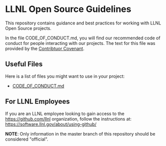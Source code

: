 # LLNL Open Source Guidelines

This repository contains guidance and best practices for working with LLNL Open Source projects.

In the file CODE_OF_CONDUCT.md, you will find our recommended code of conduct for people interacting with our projects. The text for this file was provided by the [Contribtuor Covenant](http://contributor-covenant.org/).

## Useful Files

Here is a list of files you might want to use in your project:

- [CODE_OF_CONDUCT.md](CODE_OF_CONDUCT.md)

## For LLNL Employees

If you are an LLNL employee looking to gain access to the https://github.com/llnl organization, follow the instructions at: https://software.llnl.gov/about/using-github/

**NOTE**: Only information in the master branch of this repository should be considered "official".
